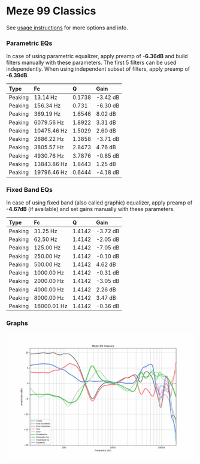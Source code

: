# Meze 99 Classics
See [usage instructions](https://github.com/jaakkopasanen/AutoEq#usage) for more options and info.

### Parametric EQs
In case of using parametric equalizer, apply preamp of **-6.36dB** and build filters manually
with these parameters. The first 5 filters can be used independently.
When using independent subset of filters, apply preamp of **-6.39dB**.

| Type    | Fc          |      Q | Gain     |
|:--------|:------------|:-------|:---------|
| Peaking | 13.14 Hz    | 0.1738 | -3.42 dB |
| Peaking | 156.34 Hz   | 0.731  | -6.30 dB |
| Peaking | 369.19 Hz   | 1.6546 | 8.02 dB  |
| Peaking | 6079.56 Hz  | 1.8922 | 3.31 dB  |
| Peaking | 10475.46 Hz | 1.5029 | 2.60 dB  |
| Peaking | 2686.22 Hz  | 1.3858 | -3.71 dB |
| Peaking | 3805.57 Hz  | 2.8473 | 4.76 dB  |
| Peaking | 4930.76 Hz  | 3.7876 | -0.85 dB |
| Peaking | 13843.86 Hz | 1.8443 | 1.25 dB  |
| Peaking | 19796.46 Hz | 0.6444 | -4.18 dB |

### Fixed Band EQs
In case of using fixed band (also called graphic) equalizer, apply preamp of **-4.67dB**
(if available) and set gains manually with these parameters.

| Type    | Fc          |      Q | Gain     |
|:--------|:------------|:-------|:---------|
| Peaking | 31.25 Hz    | 1.4142 | -3.72 dB |
| Peaking | 62.50 Hz    | 1.4142 | -2.05 dB |
| Peaking | 125.00 Hz   | 1.4142 | -7.05 dB |
| Peaking | 250.00 Hz   | 1.4142 | -0.10 dB |
| Peaking | 500.00 Hz   | 1.4142 | 4.62 dB  |
| Peaking | 1000.00 Hz  | 1.4142 | -0.31 dB |
| Peaking | 2000.00 Hz  | 1.4142 | -3.05 dB |
| Peaking | 4000.00 Hz  | 1.4142 | 2.26 dB  |
| Peaking | 8000.00 Hz  | 1.4142 | 3.47 dB  |
| Peaking | 16000.01 Hz | 1.4142 | -0.36 dB |

### Graphs
![](./Meze%2099%20Classics.png)